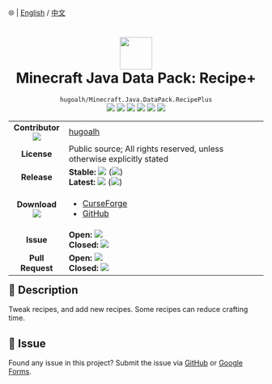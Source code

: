 🌐 | [English](./README.md) / [中文](./README.zh.md)

# <div align="center"><img src="https://i.imgur.com/LRrh4Ms.png" height="64px" /><br />Minecraft Java Data Pack: Recipe+</div>

<div align="center">
  <code>hugoalh/Minecraft.Java.DataPack.RecipePlus</code><br />
  <img src="https://img.shields.io/github/languages/count/hugoalh/Minecraft.Java.DataPack.RecipePlus?style=flat-square&logo=github" />
  <img src="https://img.shields.io/github/languages/top/hugoalh/Minecraft.Java.DataPack.RecipePlus?style=flat-square&logo=github" />
  <img src="https://img.shields.io/github/repo-size/hugoalh/Minecraft.Java.DataPack.RecipePlus?style=flat-square&logo=github" />
  <img src="https://img.shields.io/github/watchers/hugoalh/Minecraft.Java.DataPack.RecipePlus?style=flat-square&logo=github" />
  <img src="https://img.shields.io/github/stars/hugoalh/Minecraft.Java.DataPack.RecipePlus?style=flat-square&logo=github" />
  <img src="https://img.shields.io/github/forks/hugoalh/Minecraft.Java.DataPack.RecipePlus?style=flat-square&logo=github" />
</div>

<table align="right">
  <tr>
    <td align="center">
      <b>Contributor</b><br />
      <img src="https://img.shields.io/github/contributors/hugoalh/Minecraft.Java.DataPack.RecipePlus?style=flat-square&color=000000&label=%20" />
    </td>
    <td><a href="https://github.com/hugoalh">hugoalh</a></td>
  </tr>
  <tr>
    <td align="center"><b>License</b></td>
    <td>Public source; All rights reserved, unless otherwise explicitly stated</td>
  </tr>
  <tr>
    <td align="center"><b>Release</b></td>
    <td>
      <b>Stable: </b><img src="https://img.shields.io/github/release/hugoalh/Minecraft.Java.DataPack.RecipePlus?style=flat-square&color=000000&label=%20" /> (<img src="https://img.shields.io/github/release-date/hugoalh/Minecraft.Java.DataPack.RecipePlus?style=flat-square&color=000000&label=%20" />)<br />
      <b>Latest: </b><img src="https://img.shields.io/github/release/hugoalh/Minecraft.Java.DataPack.RecipePlus?include_prereleases&style=flat-square&color=000000&label=%20" /> (<img src="https://img.shields.io/github/release-date-pre/hugoalh/Minecraft.Java.DataPack.RecipePlus?style=flat-square&color=000000&label=%20" />)
    </td>
  </tr>
  <tr>
    <td align="center">
      <b>Download</b><br />
      <img src="https://img.shields.io/github/downloads/hugoalh/Minecraft.Java.DataPack.RecipePlus/total?style=flat-square&color=000000&label=%20" />
    </td>
    <td><ul>
      <li><a href="https://www.curseforge.com/minecraft/customization/recipeplus">CurseForge</a></li>
      <li><a href="https://github.com/hugoalh/Minecraft.Java.DataPack.RecipePlus/releases">GitHub</a></li>
    </ul></td>
  </tr>
  <tr>
    <td align="center"><b>Issue</b></td>
    <td>
      <b>Open: </b><img src="https://img.shields.io/github/issues-raw/hugoalh/Minecraft.Java.DataPack.RecipePlus?style=flat-square&color=000000&label=%20" /><br />
      <b>Closed: </b><img src="https://img.shields.io/github/issues-closed-raw/hugoalh/Minecraft.Java.DataPack.RecipePlus?style=flat-square&color=000000&label=%20" />
    </td>
  </tr>
  <tr>
    <td align="center"><b>Pull Request</b></td>
    <td>
      <b>Open: </b><img src="https://img.shields.io/github/issues-pr-raw/hugoalh/Minecraft.Java.DataPack.RecipePlus?style=flat-square&color=000000&label=%20" /><br />
      <b>Closed: </b><img src="https://img.shields.io/github/issues-pr-closed-raw/hugoalh/Minecraft.Java.DataPack.RecipePlus?style=flat-square&color=000000&label=%20" />
    </td>
  </tr>
</table>

## 📜 Description

Tweak recipes, and add new recipes. Some recipes can reduce crafting time.

## 🐛 Issue

Found any issue in this project? Submit the issue via [GitHub](https://github.com/hugoalh/Minecraft.Java.DataPack.RecipePlus/issues) or [Google Forms](https://docs.google.com/forms/d/e/1FAIpQLSf7THj4zWMeT5vC4Hs3dx9nZLzUy0Tn7bS3unExHTw13g0ZuA/viewform?usp=sf_link).
